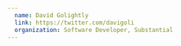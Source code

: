 ```yaml
---
  name: David Golightly
  link: https://twitter.com/davigoli
  organization: Software Developer, Substantial
---
```

